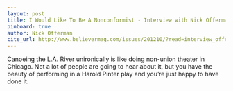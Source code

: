 ```yaml
---
layout: post
title: I Would Like To Be A Nonconformist - Interview with Nick Offerman
pinboard: true
author: Nick Offerman
cite_url: http://www.believermag.com/issues/201210/?read=interview_offerman
---
```

Canoeing the L.A. River unironically is like doing non-union theater in Chicago. Not a lot of people are going to hear about it, but you have the beauty of performing in a Harold Pinter play and you’re just happy to have done it.
